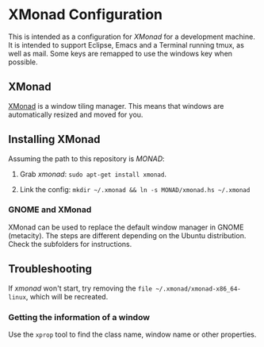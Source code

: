 # XMonad Configuration

This is intended as a configuration for _XMonad_ for a development
machine. It is intended to support Eclipse, Emacs and a Terminal
running tmux, as well as mail. Some keys are remapped to use the
windows key when possible.

## XMonad

[XMonad](http://xmonad.org) is a window tiling manager. This means
that windows are automatically resized and moved for you.

## Installing XMonad

Assuming the path to this repository is _MONAD_:

1. Grab _xmonad_: `sudo apt-get install xmonad`.

2. Link the config: `mkdir ~/.xmonad && ln -s MONAD/xmonad.hs
~/.xmonad`

### GNOME and XMonad

XMonad can be used to replace the default window manager in GNOME
(metacity). The steps are different depending on the Ubuntu
distribution. Check the subfolders for instructions.

## Troubleshooting

If _xmonad_ won't start, try removing the `file
~/.xmonad/xmonad-x86_64-linux`, which will be recreated.

### Getting the information of a window

Use the `xprop` tool to find the class name, window name or other
properties.
